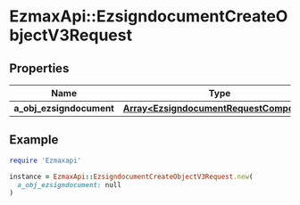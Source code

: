 # EzmaxApi::EzsigndocumentCreateObjectV3Request

## Properties

| Name | Type | Description | Notes |
| ---- | ---- | ----------- | ----- |
| **a_obj_ezsigndocument** | [**Array&lt;EzsigndocumentRequestCompound&gt;**](EzsigndocumentRequest.md) |  |  |

## Example

```ruby
require 'Ezmaxapi'

instance = EzmaxApi::EzsigndocumentCreateObjectV3Request.new(
  a_obj_ezsigndocument: null
)
```

